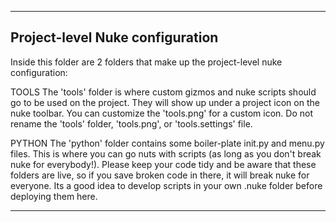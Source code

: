 -------------------------------------------------------------------------
Project-level Nuke configuration
-------------------------------------------------------------------------

Inside this folder are 2 folders that make up the project-level nuke
configuration:

TOOLS
The 'tools' folder is where custom gizmos and nuke scripts should go
to be used on the project. They will show up under a project icon on the
nuke toolbar. You can customize the 'tools.png' for a custom icon. Do not
rename the 'tools' folder, 'tools.png', or 'tools.settings' file.

PYTHON
The 'python' folder contains some boiler-plate init.py and menu.py
files. This is where you can go nuts with scripts (as long as you don't
break nuke for everybody!). Please keep your code tidy and be aware that
these folders are live, so if you save broken code in there, it will
break nuke for everyone. Its a good idea to develop scripts in your own
.nuke folder before deploying them here.

-------------------------------------------------------------------------
